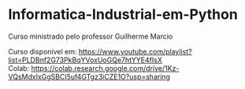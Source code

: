 # Informatica-Industrial-em-Python
Curso ministrado pelo professor Guilherme Marcio

Curso disponível em: https://www.youtube.com/playlist?list=PLDBnf2G73PkBqYVoxUoGQe7htYYE4fIsX  
Colab: https://colab.research.google.com/drive/1Kz-VQsMdxIxGgSBCI5uf4GTgz3iCZE1O?usp=sharing
